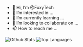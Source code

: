 - 👋 Hi, I’m @FuxyTech
- 👀 I’m interested in ...
- 🌱 I’m currently learning ...
- 💞️ I’m looking to collaborate on ...
- 📫 How to reach me ...

![Github Stats](https://github-readme-stats.vercel.app/api?username=FuxyTech&count_private=true&show_icons=true&theme=radical)
![Top Languages](https://github-readme-stats.vercel.app/api/top-langs/?username=FuxyTech&show_icons=true&theme=radical)
